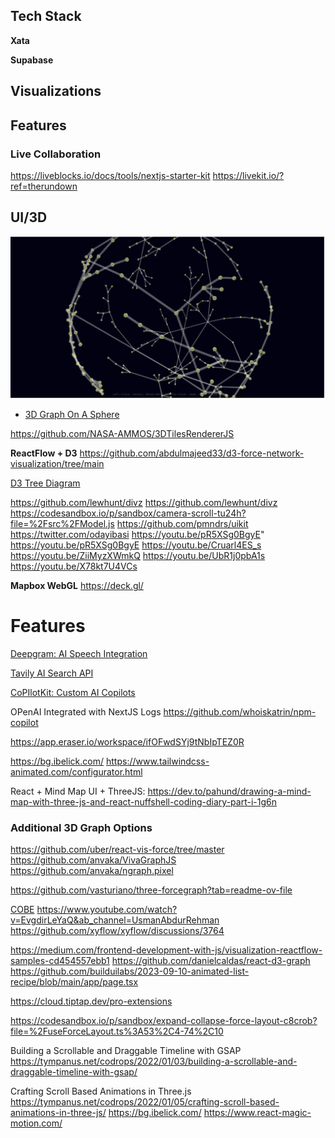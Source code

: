 
## Tech Stack

**Xata**

**Supabase**

## Visualizations

## Features

### Live Collaboration

<https://liveblocks.io/docs/tools/nextjs-starter-kit>
<https://livekit.io/?ref=therundown>

## UI/3D

![Alt text](docs/3d-graph-sphere.png "3D Graph On A Sphere")

- [3D Graph On A Sphere](https://observablehq.com/@fil/3d-graph-on-sphere)

<https://github.com/NASA-AMMOS/3DTilesRendererJS>

**ReactFlow + D3**
<https://github.com/abdulmajeed33/d3-force-network-visualization/tree/main>

[D3 Tree Diagram](https://observablehq.com/@d3/tree/2?intent=fork)

<https://github.com/lewhunt/divz>
<https://github.com/lewhunt/divz>
<https://codesandbox.io/p/sandbox/camera-scroll-tu24h?file=%2Fsrc%2FModel.js>
<https://github.com/pmndrs/uikit>
<https://twitter.com/odayibasi>
<https://youtu.be/pR5XSg0BgyE>"
<https://youtu.be/pR5XSg0BgyE>
<https://youtu.be/Cruarl4ES_s>
<https://youtu.be/ZiiMyzXWmkQ>
<https://youtu.be/UbR1j0pbA1s>
<https://youtu.be/X78kt7U4VCs>

**Mapbox WebGL**
<https://deck.gl/>

# Features

[Deepgram: AI Speech Integration](https://github.com/deepgram)

[Tavily AI Search API](https://docs.tavily.com/docs/tavily-api/introduction)

[CoPIlotKit: Custom AI Copilots](https://github.com/CopilotKit/CopilotKit)

OPenAI Integrated with NextJS Logs
<https://github.com/whoiskatrin/npm-copilot>

<https://app.eraser.io/workspace/ifOFwdSYj9tNbIpTEZ0R>

<https://bg.ibelick.com/>
<https://www.tailwindcss-animated.com/configurator.html>

React + Mind Map UI + ThreeJS: <https://dev.to/pahund/drawing-a-mind-map-with-three-js-and-react-nuffshell-coding-diary-part-i-1g6n>

### Additional 3D Graph Options

<https://github.com/uber/react-vis-force/tree/master>
<https://github.com/anvaka/VivaGraphJS>
<https://github.com/anvaka/ngraph.pixel>

<https://github.com/vasturiano/three-forcegraph?tab=readme-ov-file>

[COBE](https://cobe.vercel.app/docs)
<https://www.youtube.com/watch?v=EvgdirLeYaQ&ab_channel=UsmanAbdurRehman>
<https://github.com/xyflow/xyflow/discussions/3764>

<https://medium.com/frontend-development-with-js/visualization-reactflow-samples-cd454557ebb1>
<https://github.com/danielcaldas/react-d3-graph>
<https://github.com/builduilabs/2023-09-10-animated-list-recipe/blob/main/app/page.tsx>

<https://cloud.tiptap.dev/pro-extensions>

<https://codesandbox.io/p/sandbox/expand-collapse-force-layout-c8crob?file=%2FuseForceLayout.ts%3A53%2C4-74%2C10>

Building a Scrollable and Draggable Timeline with GSAP
<https://tympanus.net/codrops/2022/01/03/building-a-scrollable-and-draggable-timeline-with-gsap/>

Crafting Scroll Based Animations in Three.js
<https://tympanus.net/codrops/2022/01/05/crafting-scroll-based-animations-in-three-js/>
<https://bg.ibelick.com/>
<https://www.react-magic-motion.com/>
